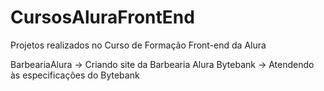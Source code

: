 # CursosAluraFrontEnd
Projetos realizados no Curso de Formação Front-end da Alura

BarbeariaAlura  ->  Criando site da Barbearia Alura
Bytebank  ->  Atendendo às especificações do Bytebank
